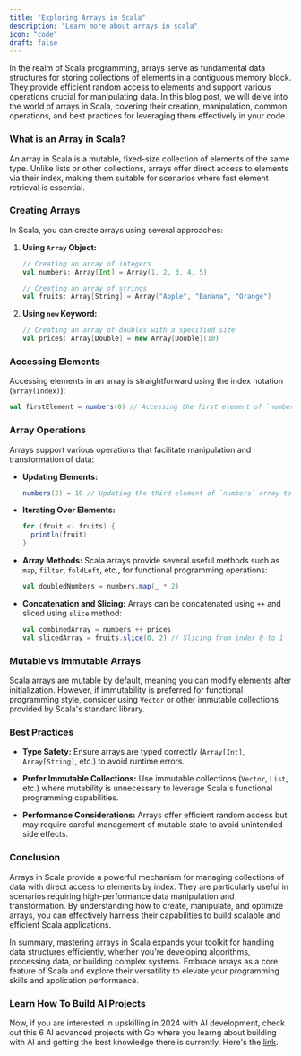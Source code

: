 ```yaml
---
title: "Exploring Arrays in Scala"
description: "Learn more about arrays in scala"
icon: "code"
draft: false
---
```


In the realm of Scala programming, arrays serve as fundamental data structures for storing collections of elements in a contiguous memory block. They provide efficient random access to elements and support various operations crucial for manipulating data. In this blog post, we will delve into the world of arrays in Scala, covering their creation, manipulation, common operations, and best practices for leveraging them effectively in your code.

### What is an Array in Scala?

An array in Scala is a mutable, fixed-size collection of elements of the same type. Unlike lists or other collections, arrays offer direct access to elements via their index, making them suitable for scenarios where fast element retrieval is essential.

### Creating Arrays

In Scala, you can create arrays using several approaches:

1. **Using `Array` Object:**

   ```scala
   // Creating an array of integers
   val numbers: Array[Int] = Array(1, 2, 3, 4, 5)

   // Creating an array of strings
   val fruits: Array[String] = Array("Apple", "Banana", "Orange")
   ```

2. **Using `new` Keyword:**
   ```scala
   // Creating an array of doubles with a specified size
   val prices: Array[Double] = new Array[Double](10)
   ```

### Accessing Elements

Accessing elements in an array is straightforward using the index notation (`array(index)`):

```scala
val firstElement = numbers(0) // Accessing the first element of `numbers` array
```

### Array Operations

Arrays support various operations that facilitate manipulation and transformation of data:

- **Updating Elements:**

  ```scala
  numbers(2) = 10 // Updating the third element of `numbers` array to 10
  ```

- **Iterating Over Elements:**

  ```scala
  for (fruit <- fruits) {
    println(fruit)
  }
  ```

- **Array Methods:**
  Scala arrays provide several useful methods such as `map`, `filter`, `foldLeft`, etc., for functional programming operations:

  ```scala
  val doubledNumbers = numbers.map(_ * 2)
  ```

- **Concatenation and Slicing:**
  Arrays can be concatenated using `++` and sliced using `slice` method:
  ```scala
  val combinedArray = numbers ++ prices
  val slicedArray = fruits.slice(0, 2) // Slicing from index 0 to 1
  ```

### Mutable vs Immutable Arrays

Scala arrays are mutable by default, meaning you can modify elements after initialization. However, if immutability is preferred for functional programming style, consider using `Vector` or other immutable collections provided by Scala's standard library.

### Best Practices

- **Type Safety:** Ensure arrays are typed correctly (`Array[Int]`, `Array[String]`, etc.) to avoid runtime errors.
- **Prefer Immutable Collections:** Use immutable collections (`Vector`, `List`, etc.) where mutability is unnecessary to leverage Scala's functional programming capabilities.

- **Performance Considerations:** Arrays offer efficient random access but may require careful management of mutable state to avoid unintended side effects.

### Conclusion

Arrays in Scala provide a powerful mechanism for managing collections of data with direct access to elements by index. They are particularly useful in scenarios requiring high-performance data manipulation and transformation. By understanding how to create, manipulate, and optimize arrays, you can effectively harness their capabilities to build scalable and efficient Scala applications.

In summary, mastering arrays in Scala expands your toolkit for handling data structures efficiently, whether you're developing algorithms, processing data, or building complex systems. Embrace arrays as a core feature of Scala and explore their versatility to elevate your programming skills and application performance.

### Learn How To Build AI Projects

Now, if you are interested in upskilling in 2024 with AI development, check out this 6 AI advanced projects with Go where you learng about building with AI and getting the best knowledge there is currently. Here's the [link](https://akhilsharmatech.gumroad.com/l/zgxqq).